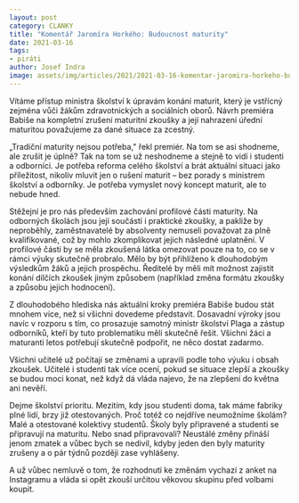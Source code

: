 ```yaml
---
layout: post
category: CLANKY
title: "Komentář Jaromíra Horkého: Budoucnost maturity" 
date: 2021-03-16
tags: 
- piráti
author: Josef Indra
image: assets/img/articles/2021/2021-03-16-komentar-jaromira-horkeho-budoucnost-maturity.jpg  #751x422 pixelu
---
```

Vítáme přístup ministra školství k úpravám konání maturit, který je vstřícný zejména vůči žákům zdravotnických a sociálních oborů. Návrh premiéra Babiše na kompletní zrušení maturitní zkoušky a její nahrazení úřední maturitou považujeme za dané situace za zcestný. 
 
„Tradiční maturity nejsou potřeba," řekl premiér. Na tom se asi shodneme, ale zrušit je úplně? Tak na tom se už neshodneme a stejně to vidí i studenti a odborníci. Je potřeba reforma celého školství a brát aktuální situaci jako příležitost, nikoliv mluvit jen o rušení maturit – bez porady s ministrem školství a odborníky. Je potřeba vymyslet nový koncept maturit, ale to nebude hned. 
 
Stěžejní je pro nás především zachování profilové části maturity. Na odborných školách jsou její součástí i praktické zkoušky, a pakliže by neproběhly, zaměstnavatelé by absolventy nemuseli považovat za plně kvalifikované, což by mohlo zkomplikovat jejich následné uplatnění. V profilové části by se měla zkoušená látka omezovat pouze na to, co se v rámci výuky skutečně probralo. Mělo by být přihlíženo k dlouhodobým výsledkům žáků a jejich prospěchu. Ředitelé by měli mít možnost zajistit konání dílčích zkoušek jiným způsobem (například změna formátu zkoušky a způsobu jejich hodnocení).
 
Z dlouhodobého hlediska nás aktuální kroky premiéra Babiše budou stát mnohem více, než si všichni dovedeme představit. Dosavadní výroky jsou navíc v rozporu s tím, co prosazuje samotný ministr školství Plaga a zástup odborníků, kteří by tuto problematiku měli skutečně řešit. Všichni žáci a maturanti letos potřebují skutečně podpořit, ne něco dostat zadarmo. 

Všichni učitelé už počítají se změnami a upravili podle toho výuku i obsah zkoušek. Učitelé i studenti tak více ocení, pokud se situace zlepší a zkoušky se budou moci konat, než když dá vláda najevo, že na zlepšení do května ani nevěří. 
 
Dejme školství prioritu. Mezitím, kdy jsou studenti doma, tak máme fabriky plné lidí, brzy již otestovaných. Proč totéž co nejdříve neumožníme školám? Malé a otestované kolektivy studentů. Školy byly připravené a studenti se připravují na maturitu. Nebo snad připravovali? Neustálé změny přináší jenom zmatek a vůbec bych se nedivil, kdyby jeden den byly maturity zrušeny a o pár týdnů později zase vyhlášeny.
 
A už vůbec nemluvě o tom, že rozhodnutí ke změnám vychazí z anket na Instagramu a vláda si opět zkouší určitou věkovou skupinu před volbami koupit.
